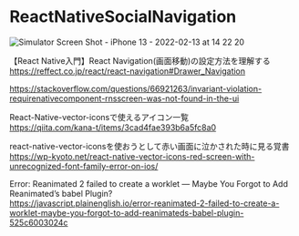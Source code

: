 # ReactNativeSocialNavigation
![Simulator Screen Shot - iPhone 13 - 2022-02-13 at 14 22 20](https://user-images.githubusercontent.com/68835326/153740024-57d62f2b-5083-4269-bd93-9fd51a7b222b.png)


【React Native入門】React Navigation(画面移動)の設定方法を理解する  
https://reffect.co.jp/react/react-navigation#Drawer_Navigation  

https://stackoverflow.com/questions/66921263/invariant-violation-requirenativecomponent-rnsscreen-was-not-found-in-the-ui  

React-Native-vector-iconsで使えるアイコン一覧  
https://qiita.com/kana-t/items/3cad4fae393b6a5fc8a0  

react-native-vector-iconsを使おうとして赤い画面に泣かされた時に見る覚書  
https://wp-kyoto.net/react-native-vector-icons-red-screen-with-unrecognized-font-family-error-on-ios/  

Error: Reanimated 2 failed to create a worklet — Maybe You Forgot to Add Reanimated’s babel Plugin?  
https://javascript.plainenglish.io/error-reanimated-2-failed-to-create-a-worklet-maybe-you-forgot-to-add-reanimateds-babel-plugin-525c6003024c